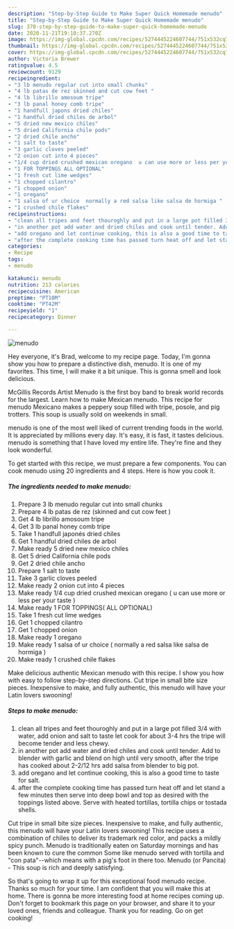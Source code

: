 ```yaml
---
description: "Step-by-Step Guide to Make Super Quick Homemade menudo"
title: "Step-by-Step Guide to Make Super Quick Homemade menudo"
slug: 370-step-by-step-guide-to-make-super-quick-homemade-menudo
date: 2020-11-21T19:10:37.270Z
image: https://img-global.cpcdn.com/recipes/5274445224607744/751x532cq70/menudo-recipe-main-photo.jpg
thumbnail: https://img-global.cpcdn.com/recipes/5274445224607744/751x532cq70/menudo-recipe-main-photo.jpg
cover: https://img-global.cpcdn.com/recipes/5274445224607744/751x532cq70/menudo-recipe-main-photo.jpg
author: Victoria Brewer
ratingvalue: 4.5
reviewcount: 9129
recipeingredient:
- "3 lb menudo regular cut into small chunks"
- "4 lb patas de rez skinned and cut cow feet "
- "4 lb librillo amosoum tripe"
- "3 lb panal honey comb tripe"
- "1 handfull japons dried chiles"
- "1 handful dried chiles de arbol"
- "5 dried new mexico chiles"
- "5 dried California chile pods"
- "2 dried chile ancho"
- "1 salt to taste"
- "3 garlic cloves peeled"
- "2 onion cut into 4 pieces"
- "1/4 cup dried crushed mexican oregano  u can use more or less per your taste "
- "1 FOR TOPPINGS ALL OPTIONAL"
- "1 fresh cut lime wedges"
- "1 chopped cilantro"
- "1 chopped onion"
- "1 oregano"
- "1 salsa of ur choice  normally a red salsa like salsa de hormiga "
- "1 crushed chile flakes"
recipeinstructions:
- "clean all tripes and feet thouroghly and put in a large pot filled 3/4 with water, add onion and salt to taste let cook for about 3-4 hrs the tripe will become tender and less chewy."
- "in another pot add water and dried chiles and cook until tender. Add to blender with garlic and blend on high until very smooth, after the tripe has cooked about 2-2/12 hrs add salsa from blender to big pot."
- "add oregano and let continue cooking, this is also a good time to taste for salt."
- "after the complete cooking time has passed turn heat off and let stand a few minutes then serve into deep bowl and top as desired with the toppings listed above. Serve with heated tortillas, tortilla chips or tostada shells."
categories:
- Recipe
tags:
- menudo

katakunci: menudo 
nutrition: 213 calories
recipecuisine: American
preptime: "PT10M"
cooktime: "PT42M"
recipeyield: "1"
recipecategory: Dinner

---
```



![menudo](https://img-global.cpcdn.com/recipes/5274445224607744/751x532cq70/menudo-recipe-main-photo.jpg)

Hey everyone, it's Brad, welcome to my recipe page. Today, I'm gonna show you how to prepare a distinctive dish, menudo. It is one of my favorites. This time, I will make it a bit unique. This is gonna smell and look delicious.

McGillis Records Artist Menudo is the first boy band to break world records for the largest. Learn how to make Mexican menudo. This recipe for menudo Mexicano makes a peppery soup filled with tripe, posole, and pig trotters. This soup is usually sold on weekends in small.

menudo is one of the most well liked of current trending foods in the world. It is appreciated by millions every day. It's easy, it is fast, it tastes delicious. menudo is something that I have loved my entire life. They're fine and they look wonderful.


To get started with this recipe, we must prepare a few components. You can cook menudo using 20 ingredients and 4 steps. Here is how you cook it.

<!--inarticleads1-->

##### The ingredients needed to make menudo:

1. Prepare 3 lb menudo regular cut into small chunks
1. Prepare 4 lb patas de rez (skinned and cut cow feet )
1. Get 4 lb librillo amosoum tripe
1. Get 3 lb panal honey comb tripe
1. Take 1 handfull japonés dried chiles
1. Get 1 handful dried chiles de arbol
1. Make ready 5 dried new mexico chiles
1. Get 5 dried California chile pods
1. Get 2 dried chile ancho
1. Prepare 1 salt to taste
1. Take 3 garlic cloves peeled
1. Make ready 2 onion cut into 4 pieces
1. Make ready 1/4 cup dried crushed mexican oregano ( u can use more or less per your taste )
1. Make ready 1 FOR TOPPINGS( ALL OPTIONAL)
1. Take 1 fresh cut lime wedges
1. Get 1 chopped cilantro
1. Get 1 chopped onion
1. Make ready 1 oregano
1. Make ready 1 salsa of ur choice ( normally a red salsa like salsa de hormiga )
1. Make ready 1 crushed chile flakes


Make delicious authentic Mexican menudo with this recipe. I show you how with easy to follow step-by-step directions. Cut tripe in small bite size pieces. Inexpensive to make, and fully authentic, this menudo will have your Latin lovers swooning! 

<!--inarticleads2-->

##### Steps to make menudo:

1. clean all tripes and feet thouroghly and put in a large pot filled 3/4 with water, add onion and salt to taste let cook for about 3-4 hrs the tripe will become tender and less chewy.
1. in another pot add water and dried chiles and cook until tender. Add to blender with garlic and blend on high until very smooth, after the tripe has cooked about 2-2/12 hrs add salsa from blender to big pot.
1. add oregano and let continue cooking, this is also a good time to taste for salt.
1. after the complete cooking time has passed turn heat off and let stand a few minutes then serve into deep bowl and top as desired with the toppings listed above. Serve with heated tortillas, tortilla chips or tostada shells.


Cut tripe in small bite size pieces. Inexpensive to make, and fully authentic, this menudo will have your Latin lovers swooning! This recipe uses a combination of chiles to deliver its trademark red color, and packs a mildly spicy punch. Menudo is traditionally eaten on Saturday mornings and has been known to cure the common Some like menudo served with tortilla and &#34;con pata&#34;--which means with a pig&#39;s foot in there too. Menudo (or Pancita) - This soup is rich and deeply satisfying. 

So that's going to wrap it up for this exceptional food menudo recipe. Thanks so much for your time. I am confident that you will make this at home. There is gonna be more interesting food at home recipes coming up. Don't forget to bookmark this page on your browser, and share it to your loved ones, friends and colleague. Thank you for reading. Go on get cooking!
